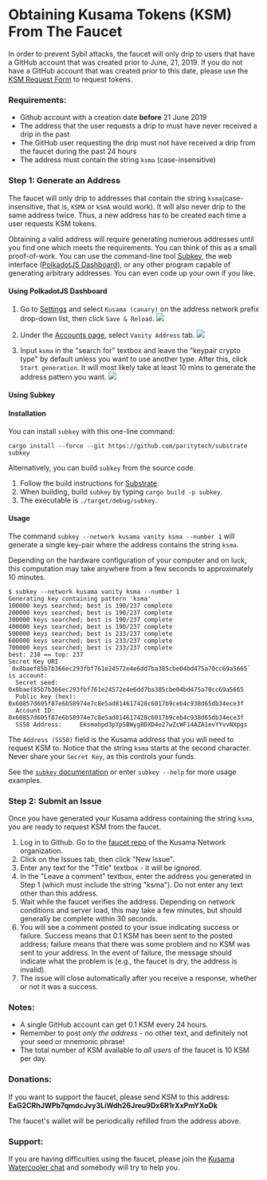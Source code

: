 # Obtaining Kusama Tokens (KSM) From The Faucet

In order to prevent Sybil attacks, the faucet will only drip to users that have a GitHub account that was created prior to June, 21, 2019. If you do not have a GitHub account that was created prior to this date, please use the [KSM Request Form](https://docs.google.com/forms/d/e/1FAIpQLSfGAqjXY3xLokwl7A-R4JZAnrBnSI3BVXKMKDLCKVtHaxgs-w/formResponse) to request tokens.

### Requirements:

- Github account with a creation date **before** 21 June 2019
- The address that the user requests a drip to must have never received a drip in the past
- The GitHub user requesting the drip must not have received a drip from the faucet during the past 24 hours
- The address must contain the string `ksma` (case-insensitive)

### Step 1: Generate an Address

The faucet will only drip to addresses that contain the string `ksma`(case-insensitive, that is, `KSMA` or `kSmA` would work). It will also never drip to the same address twice. Thus, a new address has to be created each time a user requests KSM tokens.

Obtaining a valid address will require generating numerous addresses until you find one which meets the requirements. You can think of this as a small proof-of-work. You can use the command-line tool [Subkey](#Using-Subkey), the web interface ([PolkadotJS Dashboard](#Using-PolkadotJS-Dashboard)), or any other program capable of generating arbitrary addresses.  You can even code up your own if you like.


#### Using PolkadotJS Dashboard

1. Go to [Settings](https://polkadot.js.org/apps/#/settings) and select `Kusama (canary)` on the address network prefix drop-down list, then click `Save & Reload`.
![](https://i.imgur.com/Ci1SJvL.png)

2. Under the [Accounts page](https://polkadot.js.org/apps/#/accounts), select `Vanity Address` tab.
![](https://i.imgur.com/EZw5iOx.png)

3. Input `ksma` in the "search for" textbox and leave the "keypair crypto type" by default unless you want to use another type.  After this, click `Start generation`. It will most likely take at least 10 mins to generate the address pattern you want.
![](https://i.imgur.com/ckbunwK.png)


#### Using Subkey

#### Installation

You can install `subkey` with this one-line command:

```
cargo install --force --git https://github.com/paritytech/substrate subkey
```

Alternatively, you can build `subkey` from the source code.

1. Follow the build instructions for [Substrate](https://github.com/paritytech/substrate#6-building).
2. When building, build `subkey` by typing `cargo build -p subkey`.
3. The executable is `./target/debug/subkey`.

#### Usage

The command `subkey --network kusama vanity ksma --number 1` will generate a single key-pair where the address contains the string  `ksma`.

Depending on the hardware configuration of your computer and on luck, this computation may take anywhere from a few seconds to approximately 10 minutes.

```
$ subkey --network kusama vanity ksma --number 1
Generating key containing pattern 'ksma'
100000 keys searched; best is 190/237 complete
200000 keys searched; best is 190/237 complete
300000 keys searched; best is 190/237 complete
400000 keys searched; best is 190/237 complete
500000 keys searched; best is 233/237 complete
600000 keys searched; best is 233/237 complete
700000 keys searched; best is 233/237 complete
best: 238 == top: 237
Secret Key URI `0x8baef85b7b366ec293fbf761e24572e4e6dd7ba385cbe04bd475a70cc69a5665` is account:
  Secret seed:      0x8baef85b7b366ec293fbf761e24572e4e6dd7ba385cbe04bd475a70cc69a5665
  Public key (hex): 0x60857d605f87e6b58974e7c8e5ad814617428c6017b9ceb4c938d65db34ece3f
  Account ID:       0x60857d605f87e6b58974e7c8e5ad814617428c6017b9ceb4c938d65db34ece3f
  SS58 Address:     Eksmahpd3pYpSBWyg8DXD4e27wZcWF14AZA1evYYvvNXpgs
```

The `Address (SS58)` field is the Kusama address that you will need to request KSM to. Notice that the string `ksma` starts at the second character. Never share your `Secret Key`, as this controls your funds.

See the [`subkey` documentation](https://substrate.dev/docs/en/ecosystem/subkey) or enter `subkey --help` for more usage examples.

### Step 2: Submit an Issue

Once you have generated your Kusama address containing the string `ksma`, you are ready to request KSM from the faucet.

1. Log in to Github. Go to the [faucet repo](https://github.com/kusamanetwork/faucet/issues) of the Kusama Network organization.
2. Click on the Issues tab, then click "New Issue".
3. Enter any text for the "Title" textbox - it will be ignored.
4. In the "Leave a comment" textbox, enter the address you generated in Step 1 (which must include the string "ksma"). Do not enter any text other than this address.
5. Wait while the faucet verifies the address. Depending on network conditions and server load, this may take a few minutes, but should generally be complete within 30 seconds.
6. You will see a comment posted to your issue indicating success or failure.  Success means that 0.1 KSM has been sent to the posted address; failure means that there was some problem and no KSM was sent to your address. In the event of failure, the message should indicate what the problem is (e.g., the faucet is dry, the address is invalid).
7.  The issue will close automatically after you receive a response, whether or not it was a success.

### Notes:

- A single GitHub account can get 0.1 KSM every 24 hours.
- Remember to post _only the address_ - no other text, and definitely not your seed or mnemonic phrase!
- The total number of KSM available to _all users_ of the faucet is 10 KSM per day.

### Donations:

If you want to support the faucet, please send KSM to this address: **EaG2CRhJWPb7qmdcJvy3LiWdh26Jreu9Dx6R1rXxPmYXoDk**

The faucet's wallet will be periodically refilled from the address above.

### Support:

If you are having difficulties using the faucet, please join the [Kusama Watercooler chat](https://riot.w3f.tech/#/room/#kusamawatercooler:polkadot.builders) and somebody will try to help you.
